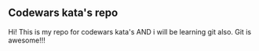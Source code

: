## Codewars kata's repo

Hi! This is my repo for codewars kata's AND i will be learning git also.
Git is awesome!!!